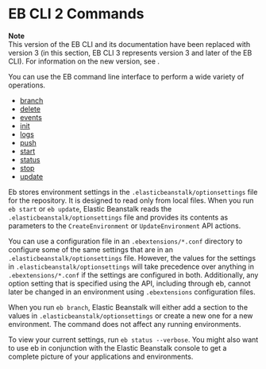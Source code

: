 # EB CLI 2 Commands<a name="eb-cmd-commands"></a>

**Note**  
 This version of the EB CLI and its documentation have been replaced with version 3 \(in this section, EB CLI 3 represents version 3 and later of the EB CLI\)\. For information on the new version, see \. 

You can use the EB command line interface to perform a wide variety of operations\.


+ [branch](branch.md)
+ [delete](delete.md)
+ [events](eb-events.md)
+ [init](init.md)
+ [logs](logs.md)
+ [push](push.md)
+ [start](start.md)
+ [status](status.md)
+ [stop](stop.md)
+ [update](update.md)

Eb stores environment settings in the `.elasticbeanstalk/optionsettings` file for the repository\. It is designed to read only from local files\. When you run `eb start` or `eb update`, Elastic Beanstalk reads the `.elasticbeanstalk/optionsettings` file and provides its contents as parameters to the `CreateEnvironment` or `UpdateEnvironment` API actions\.

You can use a configuration file in an `.ebextensions/*.conf` directory to configure some of the same settings that are in an `.elasticbeanstalk/optionsettings` file\. However, the values for the settings in `.elasticbeanstalk/optionsettings` will take precedence over anything in `.ebextensions/*.conf` if the settings are configured in both\. Additionally, any option setting that is specified using the API, including through eb, cannot later be changed in an environment using `.ebextensions` configuration files\.

When you run `eb branch`, Elastic Beanstalk will either add a section to the values in `.elasticbeanstalk/optionsettings` or create a new one for a new environment\. The command does not affect any running environments\.

To view your current settings, run `eb status --verbose`\. You might also want to use eb in conjunction with the Elastic Beanstalk console to get a complete picture of your applications and environments\.